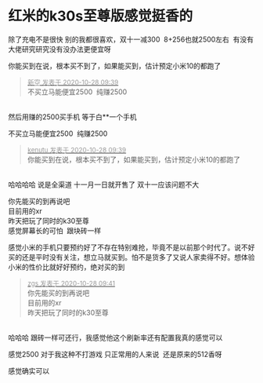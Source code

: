 # 红米的k30s至尊版感觉挺香的


除了充电不是很快 别的我都很喜欢，双十一减300&nbsp;&nbsp;8+256也就2500左右&nbsp;&nbsp;有没有大佬研究研究没有没办法更便宜呀<img src="static/image/smiley/default/shy.gif" smilieid="8" border="0" alt="" /><img src="static/image/smiley/default/shy.gif" smilieid="8" border="0" alt="" /><img src="static/image/smiley/default/shy.gif" smilieid="8" border="0" alt="" /><img src="static/image/smiley/default/shy.gif" smilieid="8" border="0" alt="" />

你能买到在说，根本买不到了，如果能买到，估计预定小米10的都跑了

<div class="quote"><blockquote><font size="2"><a href="https://www.hostloc.com/forum.php?mod=redirect&amp;goto=findpost&amp;pid=9362579&amp;ptid=759274" target="_blank"><font color="#999999">新空 发表于 2020-10-28 09:39</font></a></font><br />
不买立马能便宜2500&nbsp;&nbsp;纯赚2500</blockquote></div><br />
然后用赚的2500买手机 等于白**一个手机

不买立马能便宜2500&nbsp;&nbsp;纯赚2500

<div class="quote"><blockquote><font size="2"><a href="https://www.hostloc.com/forum.php?mod=redirect&amp;goto=findpost&amp;pid=9362578&amp;ptid=759274" target="_blank"><font color="#999999">kenutu 发表于 2020-10-28 09:39</font></a></font><br />
你能买到在说，根本买不到了，如果能买到，估计预定小米10的都跑了</blockquote></div><br />
哈哈哈哈 说是全渠道 十一月一日就开售了 双十一应该问题不大

你先能买的到再说吧<br />
目前用的xr<br />
昨天把玩了同时的k30至尊<br />
感觉屏幕长的可怕&nbsp;&nbsp;跟块砖一样<img src="static/image/smiley/default/lol.gif" smilieid="12" border="0" alt="" />

感觉小米的手机只要预约好了不存在特别难抢，毕竟不是以前那个时代了。说不好买的还是平时没有关注，想立马就买到。怕不是货多了又说人家卖得不好。想体验小米的性价比就好好预约，绝对买的到

<div class="quote"><blockquote><font size="2"><a href="https://www.hostloc.com/forum.php?mod=redirect&amp;goto=findpost&amp;pid=9362599&amp;ptid=759274" target="_blank"><font color="#999999">zgs 发表于 2020-10-28 09:41</font></a></font><br />
你先能买的到再说吧<br />
目前用的xr<br />
昨天把玩了同时的k30至尊</blockquote></div><br />
哈哈哈 跟砖一样可还行，我感觉他这个刷新率还有配置我真的感觉可以

感觉2500 对于我这种不打游戏 只正常用的人来说&nbsp;&nbsp;还是原来的512香呀<img id="aimg_Mq2Cq" onclick="zoom(this, this.src, 0, 0, 0)" class="zoom" src="https://cdn.jsdelivr.net/gh/hishis/forum-master/public/images/patch.gif" onmouseover="img_onmouseoverfunc(this)" onload="thumbImg(this)" border="0" alt="" />

感觉确实可以
